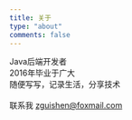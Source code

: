 ```yaml
---
title: 关于
type: "about"
comments: false
---
```


Java后端开发者<br>2016年毕业于广大<br>随便写写，记录生活，分享技术<br><br>联系我 <a style="text-decoration:none;" href="mailto:zguishen@foxmail.com">zguishen@foxmail.com</a>
